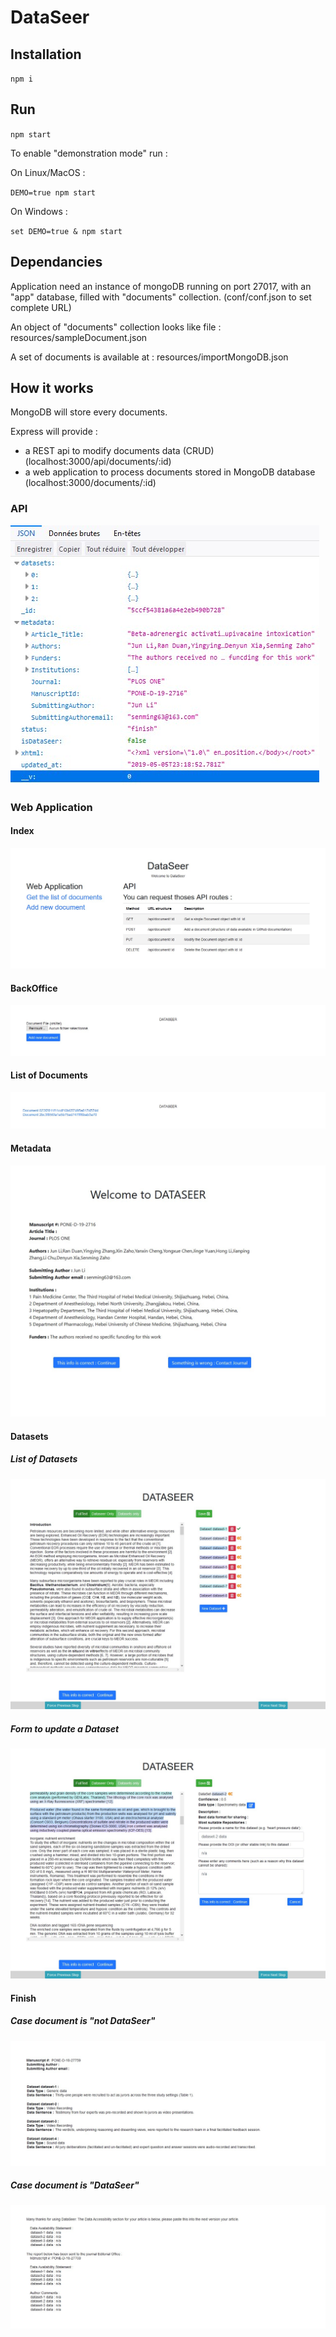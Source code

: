 # DataSeer

## Installation

``npm i``

## Run

``npm start``

To enable "demonstration mode" run :

On Linux/MacOS :

``DEMO=true npm start``

On Windows :

``set DEMO=true & npm start``

## Dependancies

Application need an instance of mongoDB running on port 27017, with an "app" database, filled with "documents" collection. (conf/conf.json to set complete URL)

An object of "documents" collection looks like file : resources/sampleDocument.json

A set of documents is available at : resources/importMongoDB.json

## How it works

MongoDB will store every documents.

Express will provide : 

  - a REST api to modify documents data (CRUD) (localhost:3000/api/documents/:id)
  - a web application to process documents stored in MongoDB database (localhost:3000/documents/:id)

### API

![api result of a given document](/doc/api.jpg "api result of a given document")


### Web Application

#### Index

![index of web app](/doc/index.jpg "Index of web app")

#### BackOffice

![backOffice of web app](/doc/backoffice.jpg "BackOffice of web app")

#### List of Documents

![list of documents](/doc/documents_list.jpg "List of documents")

#### Metadata

![metadata of a given document](/doc/metadata.jpg "metadata of a given document")

#### Datasets

##### List of Datasets

![datasets list of a given document](/doc/dataset_list.jpg "datasets list of a given document")

##### Form to update a Dataset

![dataset form of a given document](/doc/dataset_form.jpg "dataset form of a given document")

#### Finish

##### Case document is "not DataSeer"

![finished result of a given document (non dataseer)](/doc/finish.jpg "finished result of a given document (non dataseer)")

##### Case document is "DataSeer"

![finished result of a given document (dataseer)](/doc/finish_dataseer.jpg "finished result of a given document (dataseer)")